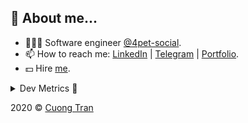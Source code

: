 ## 🦄 About me...

- 🧑🏻‍💻 Software engineer [@4pet-social](https://github.com/4pet-social).
- 📫 How to reach me: [LinkedIn](https://linkedin.com/in/103cuong) | [Telegram](https://t.me/cuong103) | [Portfolio](https://103cuong.github.io/).
- 💵 Hire [me](mailto:103cuong@gmail.com).

<details><summary>Dev Metrics 💅</summary>

<!--START_SECTION:waka-->
![Profile Views](http://img.shields.io/badge/Profile%20Views-16-blue)

![Lines of code](https://img.shields.io/badge/From%20Hello%20World%20I%27ve%20Written-16.0%20million%20lines%20of%20code-blue)

**🐱 My Github Data** 

> 🏆 2,499 Contributions in the Year 2020
 > 
> 📦 497.0 kB Used in Github's Storage 
 > 
> 💼 Opted to Hire
 > 
> 📜 154 Public Repositories
 > 
> 🔑 0 Private Repository 
 > 
**I'm a Night 🦉** 

```text
🌞 Morning    48 commits     ███░░░░░░░░░░░░░░░░░░░░░░   13.08% 
🌆 Daytime    132 commits    █████████░░░░░░░░░░░░░░░░   35.97% 
🌃 Evening    114 commits    ███████░░░░░░░░░░░░░░░░░░   31.06% 
🌙 Night      73 commits     █████░░░░░░░░░░░░░░░░░░░░   19.89%

```
📅 **I'm Most Productive on Sunday** 

```text
Monday       56 commits     ███░░░░░░░░░░░░░░░░░░░░░░   15.26% 
Tuesday      57 commits     ████░░░░░░░░░░░░░░░░░░░░░   15.53% 
Wednesday    51 commits     ███░░░░░░░░░░░░░░░░░░░░░░   13.9% 
Thursday     52 commits     ███░░░░░░░░░░░░░░░░░░░░░░   14.17% 
Friday       52 commits     ███░░░░░░░░░░░░░░░░░░░░░░   14.17% 
Saturday     40 commits     ██░░░░░░░░░░░░░░░░░░░░░░░   10.9% 
Sunday       59 commits     ████░░░░░░░░░░░░░░░░░░░░░   16.08%

```


📊 **This Week I Spent My Time On** 

```text
⌚︎ Time Zone: Asia/Ho_Chi_Minh

💬 Programming Languages: 
TypeScript               21 hrs 45 mins      █████████████░░░░░░░░░░░░   54.3% 
JSON                     5 hrs 40 mins       ███░░░░░░░░░░░░░░░░░░░░░░   14.14% 
YAML                     4 hrs 47 mins       ███░░░░░░░░░░░░░░░░░░░░░░   11.94% 
JavaScript               3 hrs 24 mins       ██░░░░░░░░░░░░░░░░░░░░░░░   8.48% 
Markdown                 1 hr 14 mins        ░░░░░░░░░░░░░░░░░░░░░░░░░   3.12%

🔥 Editors: 
WebStorm                 28 hrs 48 mins      ██████████████████░░░░░░░   71.87% 
VS Code                  11 hrs 16 mins      ███████░░░░░░░░░░░░░░░░░░   28.13%

```

**I Mostly Code in TypeScript** 

```text
TypeScript               52 repos            █████████████░░░░░░░░░░░░   53.06% 
Go                       18 repos            ████░░░░░░░░░░░░░░░░░░░░░   18.37% 
JavaScript               17 repos            ████░░░░░░░░░░░░░░░░░░░░░   17.35% 
Shell                    3 repos             ░░░░░░░░░░░░░░░░░░░░░░░░░   3.06% 
Dart                     2 repos             ░░░░░░░░░░░░░░░░░░░░░░░░░   2.04%

```



<!--END_SECTION:waka-->
</details>

2020 © [Cuong Tran](https://github.com/103cuong)
